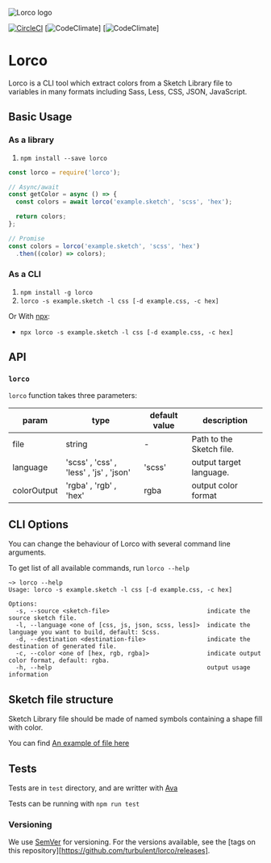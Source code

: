 ![Lorco logo](docs/images/lorco-logo.png)

[![CircleCI](https://img.shields.io/circleci/project/github/turbulent/lorco/master.svg)](https://circleci.com/gh/turbulent/lorco) [![CodeClimate](https://img.shields.io/codeclimate/coverage/turbulent/lorco.svg)] [![CodeClimate](https://img.shields.io/codeclimate/maintainability/turbulent/lorco.svg)]

# Lorco

Lorco is a CLI tool which extract colors from a Sketch Library file to variables in many formats including Sass, Less, CSS, JSON, JavaScript.

## Basic Usage

### As a library

1. `npm install --save lorco`

```js
const lorco = require('lorco');

// Async/await
const getColor = async () => {
  const colors = await lorco('example.sketch', 'scss', 'hex');

  return colors;
};

// Promise
const colors = lorco('example.sketch', 'scss', 'hex')
  .then((color) => colors);
```

### As a CLI

1. `npm install -g lorco`
2. `lorco -s example.sketch -l css [-d example.css, -c hex]`

Or With [npx](https://www.npmjs.com/package/npx):

- `npx lorco -s example.sketch -l css [-d example.css, -c hex]`

## API

### `lorco`

`lorco` function takes three parameters:

| param | type | default value | description |
|-------|------|---------------|-------------|
| file | string | - | Path to the Sketch file. |
| language | 'scss' , 'css' , 'less' , 'js' , 'json' | 'scss' | output target language. |
| colorOutput | 'rgba' , 'rgb' , 'hex' | rgba | output color format |

## CLI Options

You can change the behaviour of Lorco with several command line arguments.

To get list of all available commands, run `lorco --help`

```
~> lorco --help
Usage: lorco -s example.sketch -l css [-d example.css, -c hex]

Options:
  -s, --source <sketch-file>                           indicate the source sketch file.
  -l, --language <one of [css, js, json, scss, less]>  indicate the language you want to build, default: Scss.
  -d, --destination <destination-file>                 indicate the destination of generated file.
  -c, --color <one of [hex, rgb, rgba]>                indicate output color format, default: rgba.
  -h, --help                                           output usage information

```

## Sketch file structure

Sketch Library file should be made of named symbols containing a shape fill with color.

You can find [An example of file here](https://github.com/turbulent/lorco/blob/master/test/sample.sketch)

## Tests

Tests are in `test` directory, and are writter with [Ava](https://github.com/avajs/ava)

Tests can be running with `npm run test`

### Versioning

We use [SemVer](https://semver.org/) for versioning. For the versions available, see the [tags on this repository][https://github.com/turbulent/lorco/releases].
